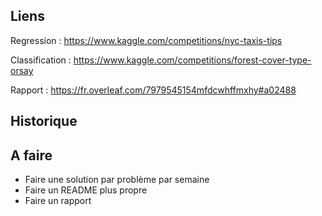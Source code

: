 ## Liens

Regression :      https://www.kaggle.com/competitions/nyc-taxis-tips


Classification :  https://www.kaggle.com/competitions/forest-cover-type-orsay


Rapport : https://fr.overleaf.com/7979545154mfdcwhffmxhy#a02488

## Historique 

## A faire
* Faire une solution par problème par semaine
* Faire un README plus propre
* Faire un rapport
